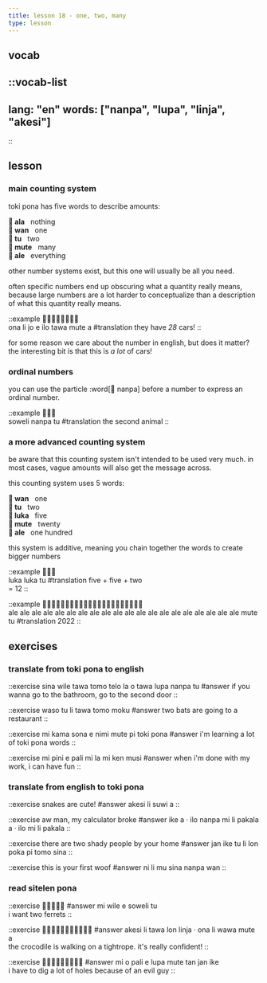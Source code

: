 ```yaml
---
title: lesson 18 - one, two, many
type: lesson
---
```

## vocab
::vocab-list
---
lang: "en"
words: ["nanpa", "lupa", "linja", "akesi"]
---
::

## lesson
### main counting system
toki pona has five words to describe amounts: 

**󱤂 ala**&nbsp;&nbsp;&nbsp;nothing \
**󱥳 wan**&nbsp;&nbsp;&nbsp;one \
**󱥮 tu**&nbsp;&nbsp;&nbsp;two \
**󱤼 mute**&nbsp;&nbsp;&nbsp;many \
**󱤄 ale**&nbsp;&nbsp;&nbsp;everything

other number systems exist, but this one will usually be all you need.

often specific numbers end up obscuring what a quantity really means, because large numbers are a lot harder to conceptualize than a description of what this quantity really means.

::example
󱥆󱤧󱤓󱤉󱤎󱥩󱤼󱤀 \
ona li jo e ilo tawa mute a
#translation
they have *28* cars!
::

for some reason we care about the number in english, but does it matter? the interesting bit is that this is *a lot* of cars!

### ordinal numbers
you can use the particle :word[󱤽 nanpa] before a number to express an ordinal number.

::example
󱥢󱤽󱥮 \
soweli nanpa tu
#translation
the second animal
::

### a more advanced counting system
be aware that this counting system isn't intended to be used very much. in most cases, vague amounts will also get the message across.

this counting system uses 5 words:

**󱥳 wan**&nbsp;&nbsp;&nbsp;one \
**󱥮 tu**&nbsp;&nbsp;&nbsp;two \
**󱤭 luka**&nbsp;&nbsp;&nbsp;five \
**󱤼 mute**&nbsp;&nbsp;&nbsp;twenty \
**󱤄 ale**&nbsp;&nbsp;&nbsp;one hundred

this system is additive, meaning you chain together the words to create bigger numbers

::example
󱤭󱤭󱥮 \
luka luka tu
#translation
five + five + two \
= 12
::

::example
󱤄󱤄󱤄󱤄󱤄󱤄󱤄󱤄󱤄󱤄󱤄󱤄󱤄󱤄󱤄󱤄󱤄󱤄󱤄󱤄󱤼󱥮 \
ale ale ale ale ale ale ale ale ale ale ale ale ale ale ale ale ale ale ale ale mute tu
#translation
2022
::

## exercises
### translate from toki pona to english
::exercise
sina wile tawa tomo telo la o tawa lupa nanpa tu
#answer
if you wanna go to the bathroom, go to the second door
::

::exercise
waso tu li tawa tomo moku
#answer
two bats are going to a restaurant
::

::exercise
mi kama sona e nimi mute pi toki pona
#answer
i'm learning a lot of toki pona words
::

::exercise
mi pini e pali mi la mi ken musi
#answer
when i'm done with my work, i can have fun
::

### translate from english to toki pona
::exercise
snakes are cute!
#answer
akesi li suwi a
::

::exercise
aw man, my calculator broke
#answer
ike a · ilo nanpa mi li pakala \
a · ilo mi li pakala
::

::exercise
there are two shady people by your home
#answer
jan ike tu li lon poka pi tomo sina
::

::exercise
this is your first woof
#answer
ni li mu sina nanpa wan
::

### read sitelen pona

::exercise
󱤴󱥷󱤉󱥢󱥮
#answer
mi wile e soweli tu \
i want two ferrets
::

::exercise
󱤁󱤧󱥩󱤬󱤩󱦜󱥆󱤧󱥵󱤼󱤀
#answer
akesi li tawa lon linja · ona li wawa mute a \
the crocodile is walking on a tightrope. it's really confident!
::

::exercise
󱤴󱥄󱥉󱤉󱤯󱤼󱥧󱤑󱤍
#answer
mi o pali e lupa mute tan jan ike \
i have to dig a lot of holes because of an evil guy
::